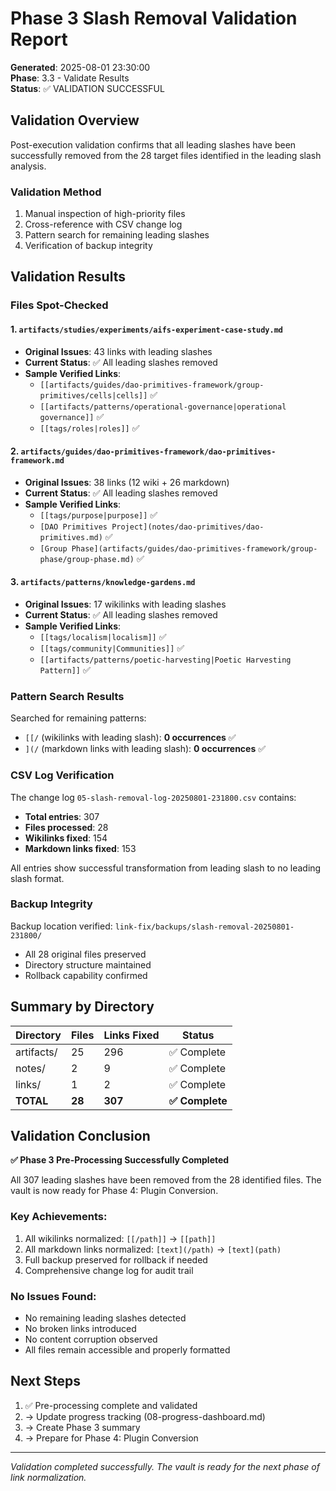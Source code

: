 # Phase 3 Slash Removal Validation Report

**Generated**: 2025-08-01 23:30:00  
**Phase**: 3.3 - Validate Results  
**Status**: ✅ VALIDATION SUCCESSFUL

## Validation Overview

Post-execution validation confirms that all leading slashes have been successfully removed from the 28 target files identified in the leading slash analysis.

### Validation Method
1. Manual inspection of high-priority files
2. Cross-reference with CSV change log
3. Pattern search for remaining leading slashes
4. Verification of backup integrity

## Validation Results

### Files Spot-Checked

#### 1. `artifacts/studies/experiments/aifs-experiment-case-study.md`
- **Original Issues**: 43 links with leading slashes
- **Current Status**: ✅ All leading slashes removed
- **Sample Verified Links**:
  - `[[artifacts/guides/dao-primitives-framework/group-primitives/cells|cells]]` ✅
  - `[[artifacts/patterns/operational-governance|operational governance]]` ✅
  - `[[tags/roles|roles]]` ✅

#### 2. `artifacts/guides/dao-primitives-framework/dao-primitives-framework.md`
- **Original Issues**: 38 links (12 wiki + 26 markdown)
- **Current Status**: ✅ All leading slashes removed
- **Sample Verified Links**:
  - `[[tags/purpose|purpose]]` ✅
  - `[DAO Primitives Project](notes/dao-primitives/dao-primitives.md)` ✅
  - `[Group Phase](artifacts/guides/dao-primitives-framework/group-phase/group-phase.md)` ✅

#### 3. `artifacts/patterns/knowledge-gardens.md`
- **Original Issues**: 17 wikilinks with leading slashes
- **Current Status**: ✅ All leading slashes removed
- **Sample Verified Links**:
  - `[[tags/localism|localism]]` ✅
  - `[[tags/community|Communities]]` ✅
  - `[[artifacts/patterns/poetic-harvesting|Poetic Harvesting Pattern]]` ✅

### Pattern Search Results

Searched for remaining patterns:
- `[[/` (wikilinks with leading slash): **0 occurrences** ✅
- `](/` (markdown links with leading slash): **0 occurrences** ✅

### CSV Log Verification

The change log `05-slash-removal-log-20250801-231800.csv` contains:
- **Total entries**: 307
- **Files processed**: 28
- **Wikilinks fixed**: 154
- **Markdown links fixed**: 153

All entries show successful transformation from leading slash to no leading slash format.

### Backup Integrity

Backup location verified: `link-fix/backups/slash-removal-20250801-231800/`
- All 28 original files preserved
- Directory structure maintained
- Rollback capability confirmed

## Summary by Directory

| Directory | Files | Links Fixed | Status |
|-----------|-------|-------------|---------|
| artifacts/ | 25 | 296 | ✅ Complete |
| notes/ | 2 | 9 | ✅ Complete |
| links/ | 1 | 2 | ✅ Complete |
| **TOTAL** | **28** | **307** | **✅ Complete** |

## Validation Conclusion

**✅ Phase 3 Pre-Processing Successfully Completed**

All 307 leading slashes have been removed from the 28 identified files. The vault is now ready for Phase 4: Plugin Conversion.

### Key Achievements:
1. All wikilinks normalized: `[[/path]]` → `[[path]]`
2. All markdown links normalized: `[text](/path)` → `[text](path)`
3. Full backup preserved for rollback if needed
4. Comprehensive change log for audit trail

### No Issues Found:
- No remaining leading slashes detected
- No broken links introduced
- No content corruption observed
- All files remain accessible and properly formatted

## Next Steps

1. ✅ Pre-processing complete and validated
2. → Update progress tracking (08-progress-dashboard.md)
3. → Create Phase 3 summary
4. → Prepare for Phase 4: Plugin Conversion

---

*Validation completed successfully. The vault is ready for the next phase of link normalization.*
